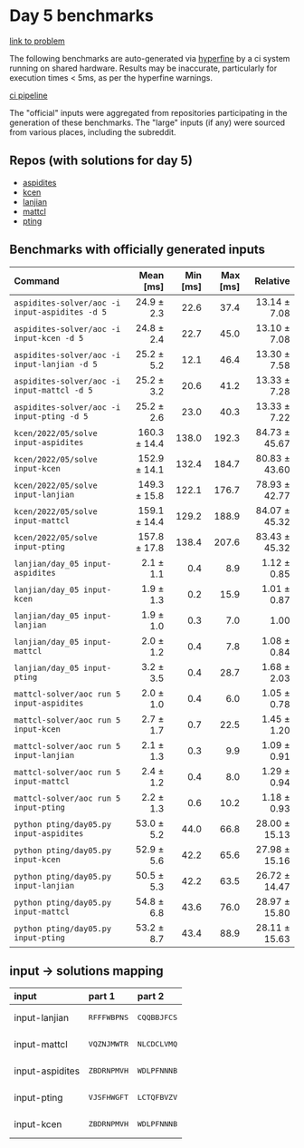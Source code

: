 # Day 5 benchmarks

[link to problem](http://adventofcode.com/2022/day/5)

The following benchmarks are auto-generated via [hyperfine](https://github.com/sharkdp/hyperfine) by a ci system running on shared hardware. Results may be inaccurate, particularly for execution times < 5ms, as per the hyperfine warnings.

[ci pipeline](http://ci.papercode.net:8080/teams/aoc2022/pipelines/aoc-compare-2022)

The "official" inputs were aggregated from repositories participating in the generation of these benchmarks. The "large" inputs (if any) were sourced from various places, including the subreddit.

## Repos (with solutions for day 5)


- [aspidites](https://github.com/aspidites/aoc2022)
- [kcen](https://github.com/kcen/AdventOfCode)
- [lanjian](https://github.com/LanJian/aoc-2022)
- [mattcl](https://github.com/mattcl/aoc2022)
- [pting](https://github.com/pting/aoc2022)

## Benchmarks with officially generated inputs
| Command | Mean [ms] | Min [ms] | Max [ms] | Relative |
|:---|---:|---:|---:|---:|
| `aspidites-solver/aoc -i input-aspidites -d 5` | 24.9 ± 2.3 | 22.6 | 37.4 | 13.14 ± 7.08 |
| `aspidites-solver/aoc -i input-kcen -d 5` | 24.8 ± 2.4 | 22.7 | 45.0 | 13.10 ± 7.08 |
| `aspidites-solver/aoc -i input-lanjian -d 5` | 25.2 ± 5.2 | 12.1 | 46.4 | 13.30 ± 7.58 |
| `aspidites-solver/aoc -i input-mattcl -d 5` | 25.2 ± 3.2 | 20.6 | 41.2 | 13.33 ± 7.28 |
| `aspidites-solver/aoc -i input-pting -d 5` | 25.2 ± 2.6 | 23.0 | 40.3 | 13.33 ± 7.22 |
| `kcen/2022/05/solve input-aspidites` | 160.3 ± 14.4 | 138.0 | 192.3 | 84.73 ± 45.67 |
| `kcen/2022/05/solve input-kcen` | 152.9 ± 14.1 | 132.4 | 184.7 | 80.83 ± 43.60 |
| `kcen/2022/05/solve input-lanjian` | 149.3 ± 15.8 | 122.1 | 176.7 | 78.93 ± 42.77 |
| `kcen/2022/05/solve input-mattcl` | 159.1 ± 14.4 | 129.2 | 188.9 | 84.07 ± 45.32 |
| `kcen/2022/05/solve input-pting` | 157.8 ± 17.8 | 138.4 | 207.6 | 83.43 ± 45.32 |
| `lanjian/day_05 input-aspidites` | 2.1 ± 1.1 | 0.4 | 8.9 | 1.12 ± 0.85 |
| `lanjian/day_05 input-kcen` | 1.9 ± 1.3 | 0.2 | 15.9 | 1.01 ± 0.87 |
| `lanjian/day_05 input-lanjian` | 1.9 ± 1.0 | 0.3 | 7.0 | 1.00 |
| `lanjian/day_05 input-mattcl` | 2.0 ± 1.2 | 0.4 | 7.8 | 1.08 ± 0.84 |
| `lanjian/day_05 input-pting` | 3.2 ± 3.5 | 0.4 | 28.7 | 1.68 ± 2.03 |
| `mattcl-solver/aoc run 5 input-aspidites` | 2.0 ± 1.0 | 0.4 | 6.0 | 1.05 ± 0.78 |
| `mattcl-solver/aoc run 5 input-kcen` | 2.7 ± 1.7 | 0.7 | 22.5 | 1.45 ± 1.20 |
| `mattcl-solver/aoc run 5 input-lanjian` | 2.1 ± 1.3 | 0.3 | 9.9 | 1.09 ± 0.91 |
| `mattcl-solver/aoc run 5 input-mattcl` | 2.4 ± 1.2 | 0.4 | 8.0 | 1.29 ± 0.94 |
| `mattcl-solver/aoc run 5 input-pting` | 2.2 ± 1.3 | 0.6 | 10.2 | 1.18 ± 0.93 |
| `python pting/day05.py input-aspidites` | 53.0 ± 5.2 | 44.0 | 66.8 | 28.00 ± 15.13 |
| `python pting/day05.py input-kcen` | 52.9 ± 5.6 | 42.2 | 65.6 | 27.98 ± 15.16 |
| `python pting/day05.py input-lanjian` | 50.5 ± 5.3 | 42.2 | 63.5 | 26.72 ± 14.47 |
| `python pting/day05.py input-mattcl` | 54.8 ± 6.8 | 43.6 | 76.0 | 28.97 ± 15.80 |
| `python pting/day05.py input-pting` | 53.2 ± 8.7 | 43.4 | 88.9 | 28.11 ± 15.63 |

## input -> solutions mapping
|input|part 1|part 2|
|:---|:---|:---|
|input-lanjian|<pre>RFFFWBPNS</pre>|<pre>CQQBBJFCS</pre>|
|input-mattcl|<pre>VQZNJMWTR</pre>|<pre>NLCDCLVMQ</pre>|
|input-aspidites|<pre>ZBDRNPMVH</pre>|<pre>WDLPFNNNB</pre>|
|input-pting|<pre>VJSFHWGFT</pre>|<pre>LCTQFBVZV</pre>|
|input-kcen|<pre>ZBDRNPMVH</pre>|<pre>WDLPFNNNB</pre>|
